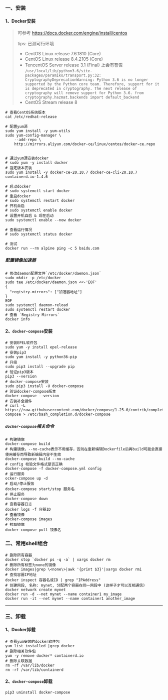 ### 一、安装

#### 1、Docker安装

> 可参考 https://docs.docker.com/engine/install/centos
>
> tips: 已测可行环境
> - CentOS Linux release 7.6.1810 (Core)
> - CentOS Linux release 8.4.2105 (Core)
> - TencentOS Server release 3.1 (Final) 上会有警告 `/usr/local/lib/python3.6/site-packages/paramiko/transport.py:32: CryptographyDeprecationWarning: Python 3.6 is no longer supported by the Python core team. Therefore, support for it is deprecated in cryptography. The next release of cryptography will remove support for Python 3.6. from cryptography.hazmat.backends import default_backend`
> - CentOS Stream release 8


```shell
# 查看CentOS系统版本
cat /etc/redhat-release

# 配置yum源
sudo yum install -y yum-utils
sudo yum-config-manager \
    --add-repo \
    http://mirrors.aliyun.com/docker-ce/linux/centos/docker-ce.repo


# 通过yum源安装docker
# sudo yum -y install docker
# 指定版本安装
sudo yum install -y docker-ce-20.10.7 docker-ce-cli-20.10.7 containerd.io-1.4.6

# 启动docker
# sudo systemctl start docker
# 重启docker 
# sudo systemctl restart docker
# 开机自启
# sudo systemctl enable docker
# 设置开机自启 & 现在启动
sudo systemctl enable --now docker

# 查看运行情况
# sudo systemctl status docker

# 测试
docker run --rm alpine ping -c 5 baidu.com
```

##### 配置镜像加速器

```shell
# 修改daemon配置文件`/etc/docker/daemon.json`
sudo mkdir -p /etc/docker
sudo tee /etc/docker/daemon.json <<-'EOF'
{
  "registry-mirrors": ["加速器地址"]
}
EOF
sudo systemctl daemon-reload
sudo systemctl restart docker
# 查看 `Registry Mirrors`
docker info
```

#### 2、`docker-compose`安装

```shell
# 安装EPEL软件包
sudo yum -y install epel-release
# 安装pip3
sudo yum install -y python36-pip
# 升级
sudo pip3 install --upgrade pip
# 验证pip3版本
pip3 --version
# docker-compose安装
sudo pip3 install -U docker-compose
# 验证docker-compose版本
docker-compose --version
# 安装补全插件
# curl -L https://raw.githubusercontent.com/docker/compose/1.25.0/contrib/completion/bash/docker-compose > /etc/bash_completion.d/docker-compose
```

##### `docker-compose`相关命令

```shell
# 构建镜像
docker-compose build
# 构建镜像，--no-cache表示不用缓存，否则在重新编辑Dockerfile后再build可能会直接使用缓存而导致新编辑内容不生效
docker-compose build --no-cache
# config 校验文件格式是否正确
docker-compose -f docker-compose.yml config
# 运行服务
ocker-compose up -d
# 启动/停止服务
docker-compose start/stop 服务名
# 停止服务
docker-compose down
# 查看容器日志
docker logs -f 容器ID
# 查看镜像
docker-compose images
# 拉取镜像
docker-compose pull 镜像名
```

### 二、常用shell组合

```shell
# 删除所有容器
docker stop `docker ps -q -a` | xargs docker rm
# 删除所有标签为none的镜像
docker images|grep \<none\>|awk '{print $3}'|xargs docker rmi
# 查找容器IP地址
docker inspect 容器名或ID | grep "IPAddress"
# 创建网段, 名称: mynet, 分配两个容器在同一网段中 (这样子才可以互相通信)
docker network create mynet
docker run -d --net mynet --name container1 my_image
docker run -it --net mynet --name container1 another_image
```

---

### 三、卸载

#### 1、Docker卸载

```shell
# 查看yum安装的docker软件包
yum list installed |grep docker
# 删除相关软件包
yum -y remove docker* containerd.io
# 删除关联数据
rm -rf /var/lib/docker
rm -rf /var/lib/containerd
```

#### 2、`docker-compose`卸载

```shell
pip3 uninstall docker-compose
```